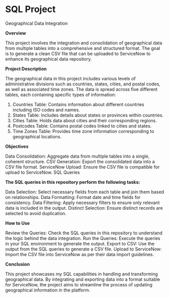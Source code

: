 # SQL Project

Geographical Data Integration

**Overview**

This project involves the integration and consolidation of geographical data from multiple tables into a comprehensive and structured format. The goal is to generate a clean CSV file that can be uploaded to ServiceNow to enhance its geographical data repository.

**Project Description**

The geographical data in this project includes various levels of administrative divisions such as countries, states, cities, and postal codes, as well as associated time zones. The data is spread across five different tables, each containing specific types of information:

1. Countries Table: Contains information about different countries including ISO codes and names.
2. States Table: Includes details about states or provinces within countries.
3. Cities Table: Holds data about cities and their corresponding regions.
4. Postcodes Table: Contains postal codes linked to cities and states.
5. Time Zones Table: Provides time zone information corresponding to geographical locations.
   
**Objectives**

Data Consolidation: Aggregate data from multiple tables into a single, coherent structure.
CSV Generation: Export the consolidated data into a CSV file format.
ServiceNow Upload: Ensure the CSV file is compatible for upload to ServiceNow.
SQL Queries

**The SQL queries in this repository perform the following tasks:**

Data Selection: Select necessary fields from each table and join them based on relationships.
Data Formatting: Format date and time fields for consistency.
Data Filtering: Apply necessary filters to ensure only relevant data is included in the output.
Distinct Selection: Ensure distinct records are selected to avoid duplication.

**How to Use**

Review the Queries: Check the SQL queries in this repository to understand the logic behind the data integration.
Run the Queries: Execute the queries in your SQL environment to generate the output.
Export to CSV: Use the output from the SQL queries to generate a CSV file.
Upload to ServiceNow: Import the CSV file into ServiceNow as per their data import guidelines.

**Conclusion**

This project showcases my SQL capabilities in handling and transforming geographical data. By integrating and exporting data into a format suitable for ServiceNow, the project aims to streamline the process of updating geographical information in the platform.
